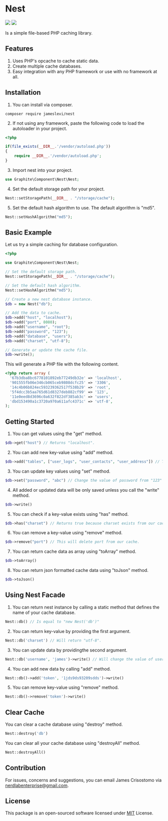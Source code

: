 # Nest

![](https://img.shields.io/badge/packagist-v1.0.2-informational?style=flat&logo=<LOGO_NAME>&logoColor=white&color=2bbc8a) ![](https://img.shields.io/badge/license-MIT-informational?style=flat&logo=<LOGO_NAME>&logoColor=white&color=2bbc8a)  

Is a simple file-based PHP caching library.

## Features
1. Uses PHP's opcache to cache static data.
2. Create multiple cache databases.
3. Easy integration with any PHP framework or use with no framework at all.

## Installation
1. You can install via composer.
```
composer require jameslevi/nest
```
2. If not using any framework, paste the following code to load the autoloader in your project.
```php
<?php

if(file_exists(__DIR__.'/vendor/autoload.php'))
{
    require __DIR__.'/vendor/autoload.php';
}
```
3. Import nest into your project.
```php
use Graphite\Component\Nest\Nest;
```
4. Set the default storage path for your project.
```php
Nest::setStoragePath(__DIR__ . "/storage/cache");
```
5. Set the default hash algorithm to use. The default algorithm is "md5".
```php
Nest::setHashAlgorithm("md5");
```

## Basic Example
Let us try a simple caching for database configuration.
```php
<?php

use Graphite\Component\Nest\Nest;

// Set the default storage path.
Nest::setStoragePath(__DIR__ . "/storage/cache");

// Set the default hash algorithm.
Nest::setHashAlgorithm("md5");

// Create a new nest database instance.
$db = new Nest("db");

// Add the data to cache.
$db->add("host", "localhost");
$db->add("port", 8080);
$db->add("username", "root");
$db->add("password", "123");
$db->add("database", "users");
$db->add("charset", "utf-8");

// Generate or update the cache file.
$db->write();
```
This will generate a PHP file with the following content.
```php
<?php return array (
  '67b3dba8bc6778101892eb77249db32e' => 'localhost',
  '901555fb06e346cb065ceb9808dcfc25' => '3306',
  '14c4b06b824ec593239362517f538b29' => 'root',
  '5f4dcc3b5aa765d61d8327deb882cf99' => '123',
  '11e0eed8d3696c0a632f822df385ab3c' => 'users',
  'dbd153490a1c3720a970a611afc4371c' => 'utf-8',
);
```

## Getting Started
1. You can get values using the "get" method.
```php
$db->get("host") // Returns "localhost".
```
2. You can add new key-value using "add" method.
```php
$db->add("tables", ["user_logs", "user_contacts", "user_address"]) // The array will be converted into json string.
```
3. You can update key values using "set" method.
```php
$db->set("password", "abc") // Change the value of password from "123" to "abc".
```
4. All added or updated data will be only saved unless you call the "write" method.
```php
$db->write()
```
5. You can check if a key-value exists using "has" method.
```php
$db->has("charset") // Returns true because charset exists from our cache.
```
6. You can remove a key-value using "remove" method.
```php
$db->remove("port") // This will delete port from our cache.
```
7. You can return cache data as array using "toArray" method.
```php
$db->toArray()
```
8. You can return json formatted cache data using "toJson" method.
```php
$db->toJson()
```

## Using Nest Facade
1. You can return nest instance by calling a static method that defines the name of your cache database.
```php
Nest::db() // Is equal to "new Nest('db')"
```
2. You can return key-value by providing the first argument.
```php
Nest::db('charset') // Will return "utf-8".
```
3. You can update data by providingthe second argument.
```php
Nest::db('username', 'james')->write() // Will change the value of username from "root" to "james".
```
4. You can add new data by calling "add" method.
```php
Nest::db()->add('token', '1jds9ds93209sdds')->write()
```
5. You can remove key-value using "remove" method.
```php
Nest::db()->remove('token')->write()
```

## Clear Cache
You can clear a cache database using "destroy" method.
```php
Nest::destroy('db')
```
You can clear all your cache database using "destroyAll" method.
```php
Nest::destroyAll()
```

## Contribution
For issues, concerns and suggestions, you can email James Crisostomo via nerdlabenterprise@gmail.com.

## License
This package is an open-sourced software licensed under [MIT](https://opensource.org/licenses/MIT) License.
